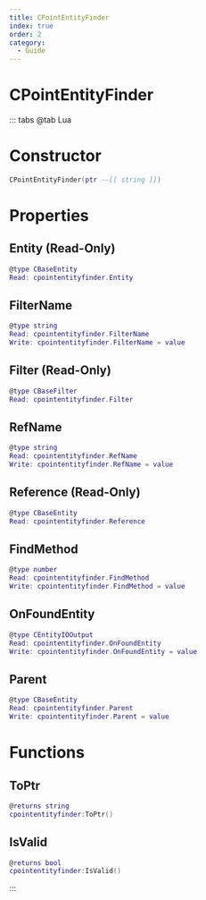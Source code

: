 ```yaml
---
title: CPointEntityFinder
index: true
order: 2
category:
  - Guide
---
```


# CPointEntityFinder

::: tabs
@tab Lua
# Constructor
```lua
CPointEntityFinder(ptr --[[ string ]])
```
# Properties
## Entity (Read-Only)
```lua
@type CBaseEntity
Read: cpointentityfinder.Entity
```
## FilterName 
```lua
@type string
Read: cpointentityfinder.FilterName
Write: cpointentityfinder.FilterName = value
```
## Filter (Read-Only)
```lua
@type CBaseFilter
Read: cpointentityfinder.Filter
```
## RefName 
```lua
@type string
Read: cpointentityfinder.RefName
Write: cpointentityfinder.RefName = value
```
## Reference (Read-Only)
```lua
@type CBaseEntity
Read: cpointentityfinder.Reference
```
## FindMethod 
```lua
@type number
Read: cpointentityfinder.FindMethod
Write: cpointentityfinder.FindMethod = value
```
## OnFoundEntity 
```lua
@type CEntityIOOutput
Read: cpointentityfinder.OnFoundEntity
Write: cpointentityfinder.OnFoundEntity = value
```
## Parent 
```lua
@type CBaseEntity
Read: cpointentityfinder.Parent
Write: cpointentityfinder.Parent = value
```
# Functions
## ToPtr
```lua
@returns string
cpointentityfinder:ToPtr()
```
## IsValid
```lua
@returns bool
cpointentityfinder:IsValid()
```

:::